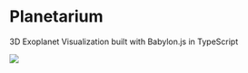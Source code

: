 # Planetarium

3D Exoplanet Visualization built with Babylon.js in TypeScript

![](https://i.imgur.com/GMte7lw.png)
